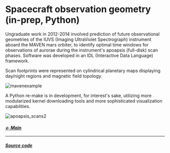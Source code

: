 # Spacecraft observation geometry (in-prep, Python)

Ungraduate work in 2012-2014 involved prediction of future observational geometries of the IUVS (Imaging UltraViolet Spectrograph) instrument aboard the MAVEN mars orbiter, to identify optimal time windows for observations of aurorae during the instrument's apoapsis (full-disk) scan phases. Software was developed in an IDL (Interactive Data Language) framework.

Scan footprints were represented on cylindrical planetary maps displaying day/night regions and magnetic field topology.

![mavenexample](https://github.com/user-attachments/assets/fda03388-def1-4cd9-b068-cbdd80ea286e)

A Python re-make is in development, for interest's sake, utilizing more modularized kernel downloading tools and more sophisticated visualization capabilities.

![apoapsis_scans2](https://github.com/user-attachments/assets/14104b63-4a01-481d-9650-3505e6bacac2)



#### _[&larr; Main](index.md)_

---

#### _[Source code](maven1.py)_
